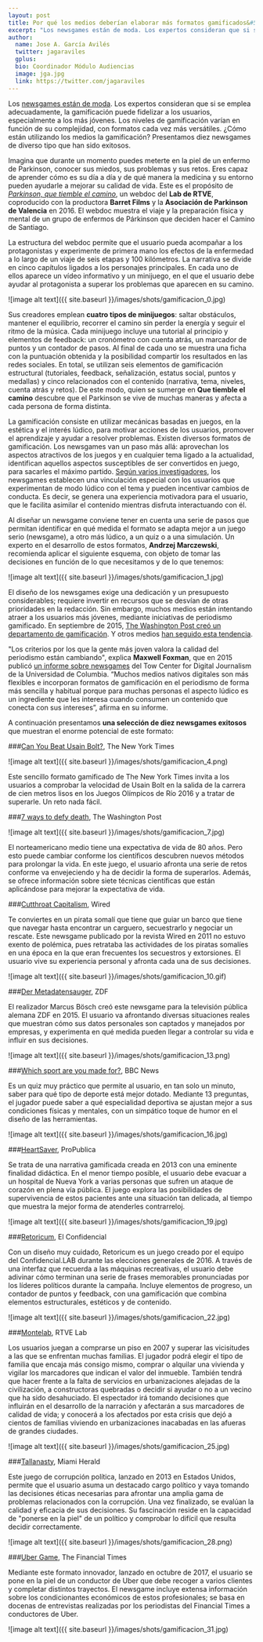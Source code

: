 ```yaml
---
layout: post
title: Por qué los medios deberían elaborar más formatos gamificados&#58 10 casos de éxito
excerpt: "Los newsgames están de moda. Los expertos consideran que si se emplea adecuadamente, la gamificación puede fidelizar a los usuarios, especialmente a los más jóvenes. Los niveles de gamificación varían en función de su complejidad, con formatos cada vez más versátiles. ¿Cómo están utilizando los medios la gamificación? Presentamos diez newsgames de diverso tipo que han sido exitosos."
author:
  name: Jose A. García Avilés
  twitter: jagaraviles
  gplus:  
  bio: Coordinador Módulo Audiencias
  image: jga.jpg
  link: https://twitter.com/jagaraviles
---
```

Los [newsgames están de moda](http://mip.umh.es/blog/2017/05/13/periodismo-gamificacion/). Los expertos consideran que si se emplea adecuadamente, la gamificación puede fidelizar a los usuarios, especialmente a los más jóvenes. Los niveles de gamificación varían en función de su complejidad, con formatos cada vez más versátiles. ¿Cómo están utilizando los medios la gamificación? Presentamos diez newsgames de diverso tipo que han sido exitosos.

Imagina que durante un momento puedes meterte en la piel de un enfermo de Parkinson, conocer sus miedos, sus problemas y sus retos. Eres capaz de aprender cómo es su día a día y de qué manera la medicina y su entorno pueden ayudarle a mejorar su calidad de vida. Este es el propósito de *[Parkinson, que tiemble el camino](http://lab.rtve.es/webdocs/parkinson-que-tiemble-el-camino/)*, un webdoc del **Lab de RTVE**, coproducido con la productora **Barret Films** y la **Asociación de Parkinson de Valencia** en 2016. El webdoc muestra el viaje y la preparación física y mental de un grupo de enfermos de Párkinson que deciden hacer el Camino de Santiago. 

La estructura del webdoc permite que el usuario pueda acompañar a los protagonistas y experimente de primera mano los efectos de la enfermedad a lo largo de un viaje de seis etapas y 100 kilómetros. La narrativa se divide en cinco capítulos ligados a los personajes principales. En cada uno de ellos aparece un vídeo informativo y un minijuego, en el que el usuario debe ayudar al protagonista a superar los problemas que aparecen en su camino. 

![image alt text]({{ site.baseurl }}/images/shots/gamificacion_0.jpg)

Sus creadores emplean **cuatro tipos de minijuegos**: saltar obstáculos, mantener el equilibrio, recorrer el camino sin perder la energía y seguir el ritmo de la música. Cada minijuego incluye una tutorial al principio y elementos de feedback: un cronómetro con cuenta atrás, un marcador de puntos y un contador de pasos. Al final de cada uno se muestra una ficha con la puntuación obtenida y la posibilidad compartir los resultados en las redes sociales. En total, se utilizan seis elementos de gamificación estructural (tutoriales, feedback, señalización, estatus social, puntos y medallas) y cinco relacionados con el contenido (narrativa, tema, niveles, cuenta atrás y retos). De este modo, quien se sumerge en **Que tiemble el camino** descubre que el Parkinson se vive de muchas maneras y afecta a cada persona de forma distinta.

La gamificación consiste en utilizar mecánicas basadas en juegos, en la estética y el interés lúdico, para motivar acciones de los usuarios, promover el aprendizaje y ayudar a resolver problemas. Existen diversos formatos de gamificación. Los newsgames van un paso más allá: aprovechan los aspectos atractivos de los juegos y en cualquier tema ligado a la actualidad, identifican aquellos aspectos susceptibles de ser convertidos en juego, para sacarles el máximo partido. [Según varios investigadores](https://mitpress.mit.edu/books/newsgames), los newsgames establecen una vinculación especial con los usuarios que experimentan de modo lúdico con el tema y pueden incentivar cambios de conducta. Es decir, se genera una experiencia motivadora para el usuario, que le facilita asimilar el contenido mientras disfruta interactuando con él.

Al diseñar un newsgame conviene tener en cuenta una serie de pasos que permitan identificar en qué medida el formato se adapta mejor a un juego serio (newsgame), a otro más lúdico, a un quiz o a una simulación. Un experto en el desarrollo de estos formatos, **Andrzej Marczewski**, recomienda aplicar el siguiente esquema, con objeto de tomar las decisiones en función de lo que necesitamos y de lo que tenemos:

![image alt text]({{ site.baseurl }}/images/shots/gamificacion_1.jpg)

El diseño de los newsgames exige una dedicación y un presupuesto considerables; requiere invertir en recursos que se desvían de otras prioridades en la redacción. Sin embargo, muchos medios están intentando atraer a los usuarios más jóvenes, mediante iniciativas de periodismo gamificado. En septiembre de 2015, [The Washington Post creó un departamento de gamificación](https://www.washingtonpost.com/pr/wp/2015/09/09/why-the-post-is-investing-in-a-games-platform/?utm_term=.e849eba2152d). Y otros medios [han seguido esta tendencia](https://www.journalism.co.uk/news/the-case-for-newsgames-why-newsrooms-should-gain-a-fluency-in-games-and-play-/s2/a647188/).

"Los criterios por los que la gente más joven valora la calidad del periodismo están cambiando", explica **Maxwell Foxman**, que en 2015 publicó [un informe sobre newsgames](https://towcenter.org/research/play-the-news-fun-and-games-in-digital-journalism/) del Tow Center for Digital Journalism de la Universidad de Columbia. “Muchos medios nativos digitales son más flexibles e incorporan formatos de gamificación en el periodismo de forma más sencilla y habitual porque para muchas personas el aspecto lúdico es un ingrediente que les interesa cuando consumen un contenido que conecta con sus intereses”, afirma en su informe.

A continuación presentamos **una selección de diez newsgames exitosos** que muestran el enorme potencial de este formato:

###[Can You Beat Usain Bolt?](https://www.nytimes.com/interactive/2016/08/13/sports/olympics/can-you-beat-usain-bolt-out-of-the-blocks.html), The New York Times

![image alt text]({{ site.baseurl }}/images/shots/gamificacion_4.png)

Este sencillo formato gamificado de The New York Times invita a los usuarios a comprobar la velocidad de Usain Bolt en la salida de la carrera de cien metros lisos en los Juegos Olímpicos de Río 2016 y a tratar de superarle. Un reto nada fácil.

###[7 ways to defy death](https://www.washingtonpost.com/graphics/health/defy-death/), The Washington Post

![image alt text]({{ site.baseurl }}/images/shots/gamificacion_7.jpg)

El norteamericano medio tiene una expectativa de vida de 80 años. Pero esto puede cambiar conforme los científicos descubren nuevos métodos para prolongar la vida. En este juego, el usuario afronta una serie de retos conforme va envejeciendo y ha de decidir la forma de superarlos. Además, se ofrece información sobre siete técnicas científicas que están aplicándose para mejorar la expectativa de vida.

###[Cutthroat Capitalism](https://www.wired.com/2009/07/cutthroat-capitalism-the-game/),	Wired

Te conviertes en un pirata somalí que tiene que guiar un barco que tiene que navegar hasta encontrar un carguero, secuestrarlo y negociar un rescate. Este newsgame publicado por la revista Wired en 2011 no estuvo exento de polémica, pues retrataba las actividades de los piratas somalíes en una época en la que eran frecuentes los secuestros y extorsiones. El usuario vive su experiencia personal y afronta cada una de sus decisiones.

![image alt text]({{ site.baseurl }}/images/shots/gamificacion_10.gif)

###[Der Metadatensauger](http://www.heute-show.de/zdf/metadatensauger/index.html), ZDF

El realizador Marcus Bösch creó este newsgame para la televisión pública alemana ZDF en 2015. El usuario va afrontando diversas situaciones reales que muestran cómo sus datos personales son captados y manejados por empresas, y experimenta en qué medida pueden llegar a controlar su vida e influir en sus decisiones.

![image alt text]({{ site.baseurl }}/images/shots/gamificacion_13.png)

###[Which sport are you made for?](http://www.bbc.com/news/uk-28062001), BBC News

Es un quiz muy práctico que permite al usuario, en tan solo un minuto, saber para qué tipo de deporte está mejor dotado. Mediante 13 preguntas, el jugador puede saber a qué especialidad deportiva se ajustan mejor a sus condiciones físicas y mentales, con un simpático toque de humor en el diseño de las herramientas.

![image alt text]({{ site.baseurl }}/images/shots/gamificacion_16.jpg)

###[HeartSaver](https://projects.propublica.org/graphics/heartsaver), ProPublica

Se trata de una narrativa gamificada creada en 2013 con una eminente finalidad didáctica. En el menor tiempo posible, el usuario debe evacuar a un hospital de Nueva York a varias personas que sufren un ataque de corazón en plena vía pública. El juego explora las posibilidades de supervivencia de estos pacientes ante una situación tan delicada, al tiempo que muestra la mejor forma de atenderles contrarreloj.

![image alt text]({{ site.baseurl }}/images/shots/gamificacion_19.jpg)

###[Retoricum](https://www.elconfidencial.com/elecciones-generales/2016-06-21/juego-elecciones-generales-espana-26j_1220038/), El Confidencial

Con un diseño muy cuidado, Retoricum es un juego creado por el equipo del Confidencial.LAB durante las elecciones generales de 2016. A través de una interfaz que recuerda a las máquinas recreativas, el usuario debe adivinar cómo terminan una serie de frases memorables pronunciadas por los líderes políticos durante la campaña. Incluye elementos de progreso, un contador de puntos y feedback, con una gamificación que combina elementos estructurales, estéticos y de contenido. 

![image alt text]({{ site.baseurl }}/images/shots/gamificacion_22.jpg)

###[Montelab](http://lab.rtve.es/montelab/), RTVE Lab

Los usuarios juegan a comprarse un piso en 2007 y superar las vicisitudes a las que se enfrentan muchas familias. El jugador podrá elegir el tipo de familia que encaja más consigo mismo, comprar o alquilar una vivienda y vigilar los marcadores que indican el valor del inmueble. También tendrá que hacer frente a la falta de servicios en urbanizaciones alejadas de la civilización, a constructoras quebradas o decidir si ayudar o no a un vecino que ha sido desahuciado. El espectador irá tomando decisiones que influirán en el desarrollo de la narración y afectarán a sus marcadores de calidad de vida; y conocerá a los afectados por esta crisis que dejó a cientos de familias viviendo en urbanizaciones inacabadas en las afueras de grandes ciudades.

![image alt text]({{ site.baseurl }}/images/shots/gamificacion_25.jpg)

###[Tallanasty](http://media.miamiherald.com/static/media/projects/ethics_game/), Miami Herald

Este juego de corrupción política, lanzado en 2013 en Estados Unidos, permite que el usuario asuma un destacado cargo político y vaya tomando las decisiones éticas necesarias para afrontar una amplia gama de problemas relacionados con la corrupción. Una vez finalizado, se evalúan la calidad y eficacia de sus decisiones. Su fascinación reside en la capacidad de "ponerse en la piel" de un político y comprobar lo difícil que resulta decidir correctamente. 

![image alt text]({{ site.baseurl }}/images/shots/gamificacion_28.png)

###[Uber Game](http://ig.ft.com/uber-game/), The Financial Times

Mediante este formato innovador, lanzado en octubre de 2017, el usuario se pone en la piel de un conductor de Uber que debe recoger a varios clientes y completar distintos trayectos. El newsgame incluye extensa información sobre los condicionantes económicos de estos profesionales; se basa en docenas de entrevistas realizadas por los periodistas del Financial Times a conductores de Uber.

![image alt text]({{ site.baseurl }}/images/shots/gamificacion_31.jpg)

